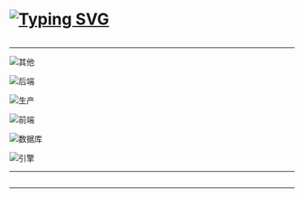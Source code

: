 # [![Typing SVG](https://readme-typing-svg.demolab.com?font=Microsoft+Yahei&weight=900&size=28&pause=1000&color=310455&repeat=false&random=false&width=435&lines=%F0%9F%AB%90%E5%85%B0%E8%8D%89%E9%85%B1+README%F0%9F%AB%90)](https://git.io/typing-svg)

<!-- 访问统计 -->
<div style="text-align: left;">
<img src="http://132.232.132.15:8000/lanluz?length=10&theme=rule34" alt="">
</div>

<!-- 分割线 -->
---

<!-- 学过的 -->
![其他](https://skillicons.dev/icons?i=git,arduino,docker,pytorch,debian,ubuntu,qt,opencv&theme=light)

![后端](https://skillicons.dev/icons?i=python,c,cpp,java,go,lua&theme=light)

![生产](https://skillicons.dev/icons?i=ps,pr,ae,blender)

![前端](https://skillicons.dev/icons?i=js,html,css)

![数据库](https://skillicons.dev/icons?i=postgresql,sqlite&theme=light)

![引擎](https://skillicons.dev/icons?i=unity&theme=light)

<!-- 分割线 -->
---

<!-- Commit Snake -->
<div style="text-align: left;">
<img id="commit_snake" src="https://cdn.jsdelivr.net/gh/LanluZ/LanluZ@output/github-contribution-grid-snake.svg" alt="">
</div>


<!-- 分割线 -->
---
